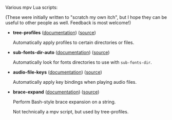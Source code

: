 Various mpv Lua scripts:

(These were initially written to "scratch my own itch", but I hope they can be
useful to other people as well.  Feedback is most welcome!)

* **tree-profiles**
([documentation](doc/tree-profiles.md))
([source](scripts/tree-profiles.lua))

  Automatically apply profiles to certain directories or files.

* **sub-fonts-dir-auto**
([documentation](doc/sub-fonts-dir-auto.md))
([source](scripts/sub-fonts-dir-auto.lua))

  Automatically look for fonts directories to use with `sub-fonts-dir`.

* **audio-file-keys**
([documentation](doc/audio-file-keys.md))
([source](scripts/audio-file-keys.lua))

  Automatically apply key bindings when playing audio files.

* **brace-expand**
([documentation](doc/brace-expand.md))
([source](scripts/brace-expand.lua))

  Perform Bash-style brace expansion on a string.

  Not technically a mpv script, but used by tree-profiles.

